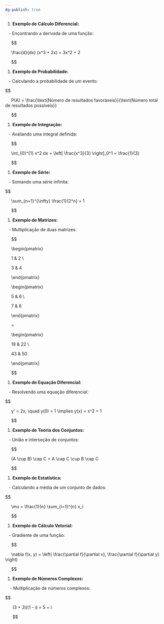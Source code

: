 ```yaml
---
dg-publish: true
---
```

1. **Exemplo de Cálculo Diferencial:**  

   - Encontrando a derivada de uma função:  

     $$

     \frac{d}{dx} (x^3 + 2x) = 3x^2 + 2

     $$

1. **Exemplo de Probabilidade:**  

   - Calculando a probabilidade de um evento:  

$$

     P(A) = \frac{\text{Número de resultados favoráveis}}{\text{Número total de resultados possíveis}}

     $$
  

1. **Exemplo de Integração:**  

   - Avaliando uma integral definida:  

     
$$

     \int_{0}^{1} x^2 dx = \left[ \frac{x^3}{3} \right]_0^1 = \frac{1}{3}

     $$

1. **Exemplo de Série:**  

   - Somando uma série infinita:  

$$

     \sum_{n=1}^{\infty} \frac{1}{2^n} = 1

     $$
  

1. **Exemplo de Matrizes:**  

   - Multiplicação de duas matrizes:  

     
$$

     \begin{pmatrix}

     1 & 2 \\

     3 & 4

     \end{pmatrix}

     \begin{pmatrix}

     5 & 6 \\

     7 & 8

     \end{pmatrix}

     =

     \begin{pmatrix}

     19 & 22 \\

     43 & 50

     \end{pmatrix}

     $$

1. **Exemplo de Equação Diferencial:**  

   - Resolvendo uma equação diferencial:  

$$

     y' = 2x, \quad y(0) = 1 \implies y(x) = x^2 + 1

     $$
  

1. **Exemplo de Teoria dos Conjuntos:**  

   - União e interseção de conjuntos:  

     
$$

     (A \cup B) \cap C = A \cap C \cup B \cap C

     $$

1. **Exemplo de Estatística:**  

   - Calculando a média de um conjunto de dados:  

$$

     \mu = \frac{1}{n} \sum_{i=1}^{n} x_i

     $$
  

1. **Exemplo de Cálculo Vetorial:**  

   - Gradiente de uma função:  

     
$$

     \nabla f(x, y) = \left( \frac{\partial f}{\partial x}, \frac{\partial f}{\partial y} \right)

     $$

1. **Exemplo de Números Complexos:**  

    - Multiplicação de números complexos:  

$$

      (3 + 2i)(1 - i) = 5 + i

      $$
